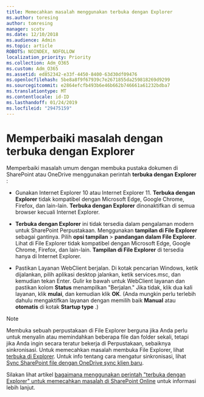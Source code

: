 ```yaml
---
title: Memecahkan masalah menggunakan terbuka dengan Explorer
ms.author: toresing
author: tomresing
manager: scotv
ms.date: 12/10/2018
ms.audience: Admin
ms.topic: article
ROBOTS: NOINDEX, NOFOLLOW
localization_priority: Priority
ms.collection: Adm_O365
ms.custom: Adm_O365
ms.assetid: ed852342-e33f-4450-8400-63d30df09476
ms.openlocfilehash: 5be8a8f9f67939c7e2671855da259818269d9299
ms.sourcegitcommit: e2864efcfb493b6e46b662b746661a61232bdba7
ms.translationtype: MT
ms.contentlocale: id-ID
ms.lasthandoff: 01/24/2019
ms.locfileid: "29475159"
---
```

# <a name="fix-problems-with-open-with-explorer"></a>Memperbaiki masalah dengan terbuka dengan Explorer

Memperbaiki masalah umum dengan membuka pustaka dokumen di SharePoint atau OneDrive menggunakan perintah **terbuka dengan Explorer** : 
  
- Gunakan Internet Explorer 10 atau Internet Explorer 11. **Terbuka dengan Explorer** tidak kompatibel dengan Microsoft Edge, Google Chrome, Firefox, dan lain-lain. **Terbuka dengan Explorer** dinonaktifkan di semua browser kecuali Internet Explorer. 
    
- **Terbuka dengan Explorer** ini tidak tersedia dalam pengalaman modern untuk SharePoint Perpustakaan. Menggunakan **tampilan di File Explorer** sebagai gantinya. Pilih **opsi tampilan** \> **pandangan dalam File Explorer**. Lihat di File Explorer tidak kompatibel dengan Microsoft Edge, Google Chrome, Firefox, dan lain-lain. **Tampilan di File Explorer** di tersedia hanya di Internet Explorer. 
    
- Pastikan Layanan WebClient berjalan. Di kotak pencarian Windows, ketik dijalankan, pilih aplikasi desktop jalankan, ketik services.msc, dan kemudian tekan Enter. Gulir ke bawah untuk WebClient layanan dan pastikan kolom **Status** menampilkan "Berjalan." Jika tidak, klik dua kali layanan, klik **mulai**, dan kemudian klik **OK**. (Anda mungkin perlu terlebih dahulu mengaktifkan layanan dengan memilih baik **Manual** atau **otomatis** di kotak **Startup type** .) 
    
> [!NOTE]
> Membuka sebuah perpustakaan di File Explorer berguna jika Anda perlu untuk menyalin atau memindahkan beberapa file dan folder sekali, tetapi jika Anda ingin secara teratur bekerja di Perpustakaan, sebaiknya sinkronisasi. Untuk memecahkan masalah membuka File Explorer, lihat [terbuka di Explorer](https://go.microsoft.com/fwlink/?linkid=871665). Untuk info tentang cara mengatur sinkronisasi, lihat [Sync SharePoint file dengan OneDrive sync klien baru](https://go.microsoft.com/fwlink/?linkid=871666).
  
Silakan lihat artikel [bagaimana menggunakan perintah "terbuka dengan Explorer" untuk memecahkan masalah di SharePoint Online](https://support.office.com/en-us/article/How-to-use-the-Open-with-Explorer-command-to-troubleshoot-issues-in-SharePoint-Online-87155331-0c92-4224-a4c1-da5c21c4ade4) untuk informasi lebih lanjut. 
  

